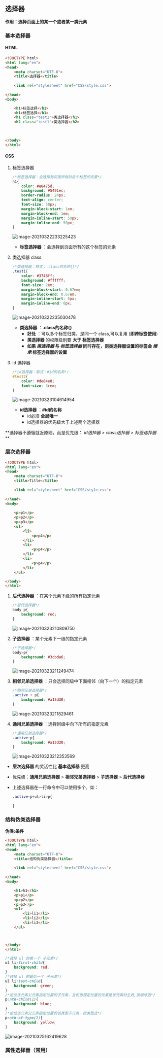 ## 选择器

**作用：选择页面上的某一个或者某一类元素** 



### 基本选择器

#### HTML

```html
<!DOCTYPE html>
<html lang="en">
<head>
    <meta charset="UTF-8">
    <title>选择器</title>
    
    <link rel="stylesheet" href="CSS\style.css">
    
</head>
<body>

    <h1>标签选择</h1>
    <h1>标签选择</h1>
    <h1 class="test1">类选择器</h1>
    <h2 class="test1">类选择器</h2>
    
    
    
</body>
</html>
```

#### CSS

1. 标签选择器

    ```css
    /*标签选择器：会选择到页面所有的这个标签的元素*/
    h1{
        color: #e8475d;
        background: #5491ec;
        border-radius: 24px;
        text-align: center;
        font-size: 50px;
        margin-block-start: 1em;
        margin-block-end: 1em;
        margin-inline-start: 50px;
        margin-inline-end: 50px;
    }
    ```

    ![image-20210322233225423](https://i.loli.net/2021/03/22/fgSxzl2sDTK3ctq.png)

    - **标签选择器** ：会选择到页面所有的这个标签的元素

2. 类选择器 class

    ```css
    /*类选择器：格式：.class的名称{}*/
    .test1{
        color: #3748ff;
        background: #ffffff;
        font-size: 2em;
        margin-block-start: 0.67em;
        margin-block-end: 0.67em;
        margin-inline-start: 0px;
        margin-inline-end: 0px;
    }
    ```

    ![image-20210322235030478](https://i.loli.net/2021/03/22/n8L4PAykmNsBiIM.png)

    - **类选择器** ：**.class的名称{}** 
        - **好处** ：可以多个标签归类，是同一个 class,可以复用   (**即跨标签使用**)
        - **类选择器** 的权限级别要 **大于 标签选择器** 
        - **如果 *类选择器*  与 *标签选择器*  同时存在，则类选择器设置的标签会 *继承*  标签选择器的设置** 

3. id 选择器

    ```css
    /*id选择器：格式：#id的名称*/
    #test2{
        color: #de84e8;
        font-size: 3rem;
    }
    ```

    ![image-20210323104614954](https://i.loli.net/2021/03/23/fs72ZnH6SOultrQ.png)

    - **id选择器** ：**#id的名称** 
        - id必须 **全局唯一** 
        - id选择器的优先级大于上述两个选择器

**选择器不遵循就近原则，而是优先级： *id选择器  >  class选择器  >  标签选择器* ** 



### 层次选择器

```html
<!DOCTYPE html>
<html lang="en">
<head>
    <meta charset="UTF-8">
    <title>Title</title>
    
    <link rel="stylesheet" href="CSS/style.css">
    
</head>
<body>
    
    <p>p1</p>
    <p>p2</p>
    <p>p3</p>
    <ul>
        <li>
            <p>p4</p>
        </li>
        <li>
            <p>p4</p>
        </li>
        <li>
            <p>p4</p>
        </li>
    </ul>

</body>
</html>
```

1. **后代选择器** ：在某个元素下级的所有指定元素

    ```css
    /*后代选择器*/
    body p{
        background: red;
    }
    ```

    ![image-20210323210809750](https://i.loli.net/2021/03/23/KO27Ywgh3cSmVWs.png)

2. **子选择器** ：某个元素下一级的指定元素

    ```css
    /*子选择器*/
    body>p{
        background: #3cbda6;
    }
    ```

    ![image-20210323211249474](https://i.loli.net/2021/03/23/WBDvsuShK3oJaxz.png)

3. **相邻兄弟选择器**  ：只会选择同级中下面相邻（向下一个）的指定元素

    ```css
    /*相邻兄弟选择器*/
    .active + p{
        background: #a13d30;
    }
    ```

    ![image-20210323211829461](https://i.loli.net/2021/03/23/chGI3mqdSJFjkRU.png)

4. **通用兄弟选择器** ：选择同级中向下所有的指定元素

    ```css
    /*通用兄弟选择器*/
    .active~p{
        background: #a13d30;
    }
    ```

    ![image-20210323212353569](https://i.loli.net/2021/03/23/cf7oOiT1yQpxM6G.png)

- **层次选择器** 的灵活性比 **基本选择器** 更高

- 优先级：**通用兄弟选择器** >  **相邻兄弟选择器**  >  **子选择器**  >  **后代选择器** 

- 上述选择器在一行命令中可以使用多个，如：

    ```css
    .active~p+ul>li>p{
        
    }
    ```



### 结构伪类选择器

**伪类:条件** 

```html
<!DOCTYPE html>
<html lang="en">
<head>
    <meta charset="UTF-8">
    <title>结构伪类选择器</title>
    
    <link rel="stylesheet" href="CSS/style.css">
    
</head>
<body>

    <h1>h1</h1>
    <p>p1</p>
    <p>p2</p>
    <p>p3</p>
    <ul>
        <li>li1</li>
        <li>li2</li>
        <li>li3</li>
    </ul>



</body>
</html>
```

```css
/*选择 ul 的第一个 子元素*/
ul li:first-child{
    background: red;
}
/*选择 ul 的最后一个 子元素*/
ul li:last-child{
    background: green;
}
/*定位该元素父元素指定位置的子元素，且仅当规定位置的元素是该元素时生效,按顺序选*/
p:nth-child(2){
    background: blue;
}
/*定位该元素父元素指定位置的该类型子元素，按类型选*/
p:nth-of-type(2){
    background: yellow;
}
```

![image-20210325162419628](https://i.loli.net/2021/03/25/6LVSBWzu3ajkOrR.png)



### 属性选择器（常用）

